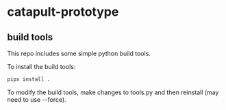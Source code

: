 # catapult-prototype

## build tools

This repo includes some simple python build tools.

To install the build tools:

```bash
pipx install .
```

To modify the build tools, make changes to tools.py and then reinstall (may need to use --force).
